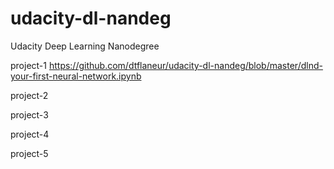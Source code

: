# udacity-dl-nandeg
Udacity Deep Learning Nanodegree

project-1
https://github.com/dtflaneur/udacity-dl-nandeg/blob/master/dlnd-your-first-neural-network.ipynb

project-2

project-3

project-4

project-5


